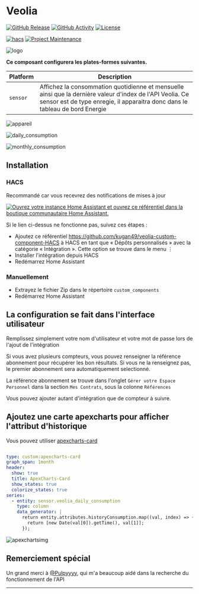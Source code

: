 # Veolia

[![GitHub Release][releases-shield]][releases]
[![GitHub Activity][commits-shield]][commits]
[![License][license-shield]](LICENSE)

[![hacs][hacsbadge]][hacs]
[![Project Maintenance][maintenance-shield]][user_profile]


![logo][logoimg]

**Ce composant configurera les plates-formes suivantes.**

Platform | Description
-- | --
`sensor` | Affichez la consommation quotidienne et mensuelle ainsi que la dernière valeur d'index de l'API Veolia. Ce sensor est de type enregie, il apparaitra donc dans le tableau de bord Energie


![appareil][appareilimg]

![daily_consumption][daily_consumptionimg]

![monthly_consumption][monthly_consumptionimg]


## Installation

### HACS

Recommandé car vous recevrez des notifications de mises à jour

[![Ouvrez votre instance Home Assistant et ouvrez ce référentiel dans la boutique communautaire Home Assistant.][my_hacs_badge]][my_ha_link]

Si le lien ci-dessus ne fonctionne pas, suivez ces étapes :
*  Ajoutez ce référentiel https://github.com/kugan49/veolia-custom-component-HACS à HACS en tant que « Dépôts personnalisés » avec la catégorie « Intégration ».  Cette option se trouve dans le menu ⋮
* Installer l'intégration depuis HACS
* Redémarrez Home Assistant

### Manuellement

* Extrayez le fichier Zip dans le répertoire `custom_components`
* Redémarrez Home Assistant

## La configuration se fait dans l'interface utilisateur

Remplissez simplement votre nom d'utilisateur et votre mot de passe lors de l'ajout de l'intégration

Si vous avez plusieurs compteurs, vous pouvez renseigner la référence abonnement pour récupérer les bon résultats.
Si vous ne la renseignez pas, le premier abonnement sera automatiquement selectionné.

La référence abonnement se trouve dans l'onglet `Gérer votre Espace Personnel` dans la section `Mes Contrats`, sous la colonne `Références`

Vous pouvez ajouter autant d'intégration que de compteur à suivre.


## Ajoutez une carte apexcharts pour afficher l'attribut d'historique

Vous pouvez utiliser [apexcharts-card](https://github.com/RomRider/apexcharts-card)

```yaml

type: custom:apexcharts-card
graph_span: 1month
header:
  show: true
  title: ApexCharts-Card
  show_states: true
  colorize_states: true
series:
  - entity: sensor.veolia_daily_consumption
    type: column
    data_generator: |
      return entity.attributes.historyConsumption.map((val, index) => {
        return [new Date(val[0]).getTime(), val[1]];
      });

```

![apexchartsimg]


## Remerciement spécial

Un grand merci à [@Pulpyyyy](https://github.com/Pulpyyyy), qui m'a beaucoup aidé dans la recherche du fonctionnement de l'API

<!---->
***

[commits-shield]: https://img.shields.io/github/commit-activity/y/kugan49/veolia-custom-component-HACS.svg?style=for-the-badge
[commits]: https://github.com/kugan49/veolia-custom-component-HACS/commits/master
[hacs]: https://hacs.xyz
[hacsbadge]: https://img.shields.io/badge/HACS-Custom-orange.svg?style=for-the-badge
[my_hacs_badge]: https://my.home-assistant.io/badges/hacs_repository.svg
[my_ha_link]: https://my.home-assistant.io/redirect/hacs_repository/?owner=kugan49&repository=veolia-custom-component-HACS&category=integration
[logoimg]: images/logo.png
[appareilimg]: images/appareil.png
[daily_consumptionimg]: images/daily_consumption.png
[monthly_consumptionimg]: images/monthly_consumption.png
[apexchartsimg]: images/apexcharts-card_example.png
[license-shield]: https://img.shields.io/github/license/kugan49/veolia-custom-component-HACS.svg?style=for-the-badge
[maintenance-shield]: https://img.shields.io/badge/maintainer-%40kugan49-blue.svg?style=for-the-badge
[releases-shield]: https://img.shields.io/github/release/kugan49/veolia-custom-component-HACS.svg?style=for-the-badge
[releases]: https://github.com/kugan49/veolia-custom-component-HACS/releases
[user_profile]: https://github.com/kugan49
